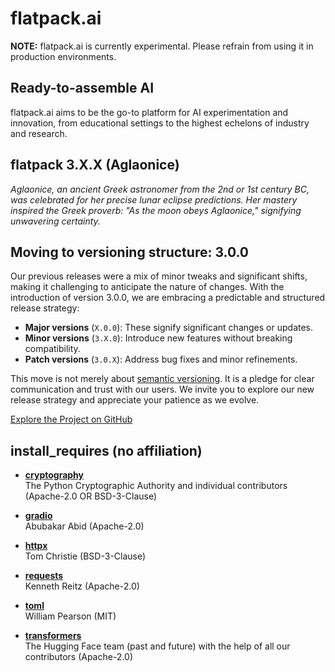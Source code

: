 # flatpack.ai

**NOTE:** flatpack.ai is currently experimental. Please refrain from using it in production environments.

## Ready-to-assemble AI

flatpack.ai aims to be the go-to platform for AI experimentation and innovation, from educational settings to the
highest echelons of industry and research.

## flatpack 3.X.X (Aglaonice)

*Aglaonice, an ancient Greek astronomer from the 2nd or 1st century BC, was celebrated for her precise lunar eclipse
predictions. Her mastery inspired the Greek proverb: "As the moon obeys Aglaonice," signifying unwavering certainty.*

## Moving to versioning structure: 3.0.0

Our previous releases were a mix of minor tweaks and significant shifts, making it challenging to anticipate the nature
of changes. With the introduction of version 3.0.0, we are embracing a predictable and structured release strategy:

- **Major versions** (`X.0.0`): These signify significant changes or updates.
- **Minor versions** (`3.X.0`): Introduce new features without breaking compatibility.
- **Patch versions** (`3.0.X`): Address bug fixes and minor refinements.

This move is not merely about [semantic versioning](https://semver.org/). It is a pledge for clear communication and
trust with our users. We invite you to explore our new release strategy and appreciate your patience as we evolve.

[Explore the Project on GitHub](https://github.com/romlingroup/flatpack-ai)

## install_requires (no affiliation)

- **[cryptography](https://pypi.org/project/cryptography/)**\
  The Python Cryptographic Authority and individual contributors\
  (Apache-2.0 OR BSD-3-Clause)

- **[gradio](https://pypi.org/project/gradio/)**\
  Abubakar Abid (Apache-2.0)

- **[httpx](https://pypi.org/project/httpx/)**\
  Tom Christie (BSD-3-Clause)

- **[requests](https://pypi.org/project/requests/)**\
  Kenneth Reitz (Apache-2.0)

- **[toml](https://pypi.org/project/toml/)**\
  William Pearson (MIT)

- **[transformers](https://pypi.org/project/transformers/)**\
  The Hugging Face team (past and future) with the help of all our contributors (Apache-2.0)
